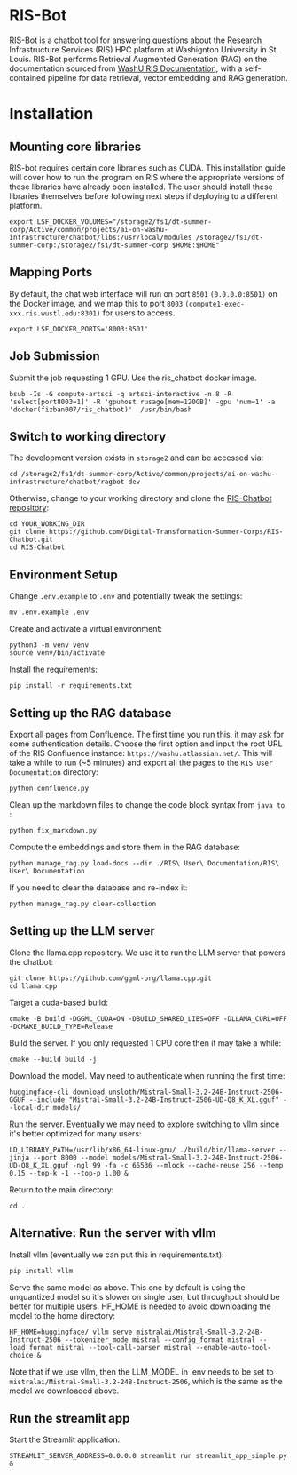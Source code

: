 # RIS-Bot

RIS-Bot is a chatbot tool for answering questions about the Research Infrastructure Services (RIS) HPC platform at Washignton University in St. Louis. RIS-Bot performs Retrieval Augmented Generation (RAG) on the documentation sourced from [WashU RIS Documentation](https://docs.ris.wustl.edu), with a self-contained pipeline for data retrieval, vector embedding and RAG generation.

# Installation

## Mounting core libraries
RIS-bot requires certain core libraries such as CUDA. This installation guide will cover how to run the program on RIS where the appropriate versions of these libraries have already been installed. The user should install these libraries themselves before following next steps if deploying to a different platform.

```
export LSF_DOCKER_VOLUMES="/storage2/fs1/dt-summer-corp/Active/common/projects/ai-on-washu-infrastructure/chatbot/libs:/usr/local/modules /storage2/fs1/dt-summer-corp:/storage2/fs1/dt-summer-corp $HOME:$HOME"
```

## Mapping Ports
By default, the chat web interface will run on port `8501` `(0.0.0.0:8501)` on the Docker image, and we map this to port `8003` `(compute1-exec-xxx.ris.wustl.edu:8301)` for users to access.
 ```
 export LSF_DOCKER_PORTS='8003:8501'
 ```

## Job Submission
 Submit the job requesting 1 GPU. Use the ris_chatbot docker image.
 ```
 bsub -Is -G compute-artsci -q artsci-interactive -n 8 -R 'select[port8003=1]' -R 'gpuhost rusage[mem=120GB]' -gpu 'num=1' -a 'docker(fizban007/ris_chatbot)'  /usr/bin/bash
 ```

## Switch to working directory
The development version exists in `storage2` and can be accessed via:
```
cd /storage2/fs1/dt-summer-corp/Active/common/projects/ai-on-washu-infrastructure/chatbot/ragbot-dev
```

Otherwise, change to your working directory and clone the [RIS-Chatbot repository](https://github.com/Digital-Transformation-Summer-Corps/RIS-Chatbot):
```
cd YOUR_WORKING_DIR
git clone https://github.com/Digital-Transformation-Summer-Corps/RIS-Chatbot.git
cd RIS-Chatbot
```

## Environment Setup
Change `.env.example` to `.env` and potentially tweak the settings:
```
mv .env.example .env
```

Create and activate a virtual environment:
```
python3 -m venv venv
source venv/bin/activate
```

Install the requirements:
```
pip install -r requirements.txt
```

## Setting up the RAG database
Export all pages from Confluence. The first time you run this, it may ask for some authentication details. Choose the first option and input the root URL of the RIS Confluence instance: `https://washu.atlassian.net/`. This will take a while to run (~5 minutes) and export all the pages to the `RIS User Documentation` directory:
```
python confluence.py
```

Clean up the markdown files to change the code block syntax from ```java to ```:
```
python fix_markdown.py
```

Compute the embeddings and store them in the RAG database:
```
python manage_rag.py load-docs --dir ./RIS\ User\ Documentation/RIS\ User\ Documentation
```

If you need to clear the database and re-index it:
```
python manage_rag.py clear-collection
```

## Setting up the LLM server
Clone the llama.cpp repository. We use it to run the LLM server that powers the chatbot:
```
git clone https://github.com/ggml-org/llama.cpp.git
cd llama.cpp
```

Target a cuda-based build:
```
cmake -B build -DGGML_CUDA=ON -DBUILD_SHARED_LIBS=OFF -DLLAMA_CURL=OFF -DCMAKE_BUILD_TYPE=Release
```

Build the server. If you only requested 1 CPU core then it may take a while:
```
cmake --build build -j
```

Download the model. May need to authenticate when running the first time:
```
huggingface-cli download unsloth/Mistral-Small-3.2-24B-Instruct-2506-GGUF --include "Mistral-Small-3.2-24B-Instruct-2506-UD-Q8_K_XL.gguf" --local-dir models/
```

Run the server. Eventually we may need to explore switching to vllm since it's better optimized for many users:
```
LD_LIBRARY_PATH=/usr/lib/x86_64-linux-gnu/ ./build/bin/llama-server --jinja --port 8000 --model models/Mistral-Small-3.2-24B-Instruct-2506-UD-Q8_K_XL.gguf -ngl 99 -fa -c 65536 --mlock --cache-reuse 256 --temp 0.15 --top-k -1 --top-p 1.00 &
```

Return to the main directory:
```
cd ..
```

## Alternative: Run the server with vllm
Install vllm (eventually we can put this in requirements.txt):
```
pip install vllm
```

Serve the same model as above. This one by default is using the unquantized model so it's slower on single user, but throughput should be better for multiple users. HF_HOME is needed to avoid downloading the model to the home directory:
```
HF_HOME=huggingface/ vllm serve mistralai/Mistral-Small-3.2-24B-Instruct-2506 --tokenizer_mode mistral --config_format mistral --load_format mistral --tool-call-parser mistral --enable-auto-tool-choice &
```

Note that if we use vllm, then the LLM_MODEL in .env needs to be set to `mistralai/Mistral-Small-3.2-24B-Instruct-2506`, which is the same as the model we downloaded above.

## Run the streamlit app
Start the Streamlit application:
```
STREAMLIT_SERVER_ADDRESS=0.0.0.0 streamlit run streamlit_app_simple.py &
```
